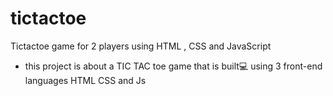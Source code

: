 # tictactoe
Tictactoe game for 2 players using HTML , CSS and JavaScript

- this project is about a TIC TAC toe game that is built💻 using 3 front-end languages HTML CSS and Js
